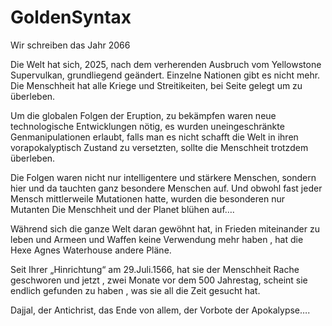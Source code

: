 # GoldenSyntax

Wir schreiben das Jahr 2066

Die Welt hat sich, 2025, nach dem verherenden Ausbruch vom Yellowstone Supervulkan, grundliegend geändert. Einzelne Nationen gibt es nicht mehr.
Die Menschheit hat alle Kriege und Streitikeiten, bei Seite gelegt um zu überleben. 

Um die globalen Folgen der Eruption, zu bekämpfen waren neue technologische Entwicklungen nötig, es wurden uneingeschränkte Genmanipulationen erlaubt, falls man es nicht schafft die Welt in ihren vorapokalyptisch Zustand zu versetzten, sollte die Menschheit trotzdem überleben.

Die Folgen waren nicht nur intelligentere und stärkere Menschen, sondern hier und da tauchten ganz besondere Menschen auf. Und obwohl fast jeder Mensch mittlerweile Mutationen hatte, wurden die besonderen nur Mutanten 
Die Menschheit und der Planet blühen auf….

Während sich die ganze Welt daran gewöhnt hat, in Frieden miteinander zu leben und Armeen und Waffen keine Verwendung mehr haben , hat die Hexe Agnes Waterhouse andere Pläne. 

 Seit Ihrer „Hinrichtung“ am 29.Juli.1566, hat sie der Menschheit Rache geschworen und jetzt , zwei Monate vor dem 500 Jahrestag, scheint sie endlich gefunden zu haben , was sie all die Zeit gesucht hat.

Dajjal, der Antichrist, das Ende von allem, der Vorbote der Apokalypse….






